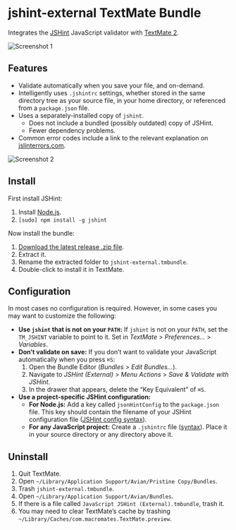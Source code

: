 # jshint-external TextMate Bundle

Integrates the [JSHint](http://www.jshint.com/) JavaScript validator with [TextMate 2](https://github.com/textmate/textmate).

![Screenshot 1](https://raw.github.com/natesilva/jshint-external.tmbundle/master/no-errors.png)

## Features

* Validate automatically when you save your file, and on-demand.
* Intelligently uses `.jshintrc` settings, whether stored in the same directory tree as your source file, in your home directory, or referenced from a `package.json` file.
* Uses a separately-installed copy of `jshint`.
    * Does not include a bundled (possibly outdated) copy of JSHint.
    * Fewer dependency problems.
* Common error codes include a link to the relevant explanation on [jslinterrors.com](http://jslinterrors.com/).

![Screenshot 2](https://raw.github.com/natesilva/jshint-external.tmbundle/master/with-errors.png)

## Install

First install JSHint:

1. Install [Node.js](https://nodejs.org/).
2. `[sudo] npm install -g jshint`

Now install the bundle:

1. [Download the latest release .zip file](https://github.com/natesilva/jshint-external.tmbundle/releases/latest).
2. Extract it.
3. Rename the extracted folder to `jshint-external.tmbundle`.
4. Double-click to install it in TextMate.

## Configuration

In most cases no configuration is required. However, in some cases you may want to customize the following:

* **Use `jshint` that is not on your `PATH`:** If `jshint` is not on your `PATH`, set the `TM_JSHINT` variable to point to it. Set in *TextMate* > *Preferences…* > *Variables*.
* **Don’t validate on save:** If you don’t want to validate your JavaScript automatically when you press `⌘S`:
    1. Open the Bundle Editor (*Bundles* > *Edit Bundles…*).
    2. Navigate to *JSHint (External)* > *Menu Actions* > *Save & Validate with JSHint*.
    3. In the drawer that appears, delete the “Key Equivalent” of `⌘S`.
* **Use a project-specific JSHint configuration:**
    * **For Node.js:** Add a key called `jsonHintConfig` to the `package.json` file. This key should contain the filename of your JSHint configuration file ([JSHint config syntax](http://www.jshint.com/docs/)).
    * **For any JavaScript project:** Create a `.jshintrc` file ([syntax](http://www.jshint.com/docs/)). Place it in your source directory or any directory above it.

## Uninstall

1. Quit TextMate.
2. Open `~/Library/Application Support/Avian/Pristine Copy/Bundles`.
3. Trash `jshint-external.tmbundle`.
4. Open `~/Library/Application Support/Avian/Bundles`.
5. If there is a file called `JavaScript JSHint (External).tmbundle`, trash it.
6. You may need to clear TextMate’s cache by trashing `~/Library/Caches/com.macromates.TextMate.preview`.

